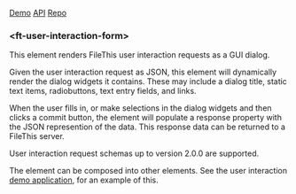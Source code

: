 [Demo](https://filethis.github.io/ft-user-interaction-form/components/ft-user-interaction-form/demo/)    [API](https://filethis.github.io/ft-user-interaction-form/components/ft-user-interaction-form/)    [Repo](https://github.com/filethis/ft-user-interaction-form)

### \<ft-user-interaction-form\>

This element renders FileThis user interaction requests as a GUI dialog. 

Given the user interaction request as JSON, this element will dynamically render the dialog widgets it contains. These may include a dialog title, static text items, radiobuttons, text entry fields, and links.

When the user fills in, or make selections in the dialog widgets and then clicks a commit button, the element will populate a response property with the JSON represention of the data. This response data can be returned to a FileThis server.

User interaction request schemas up to version 2.0.0 are supported.

The element can be composed into other elements. See the user interaction [demo application](https://filethis.github.io/ft-user-interactions-demo), for an example of this.
